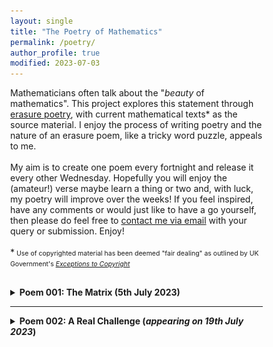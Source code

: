 ```yaml
---
layout: single
title: "The Poetry of Mathematics"
permalink: /poetry/
author_profile: true
modified: 2023-07-03
---
```


<style>
* {
	box-sizing: border-box;
}

body {
	margin: 0;
}

.column1 {
	float: left;
	width: 60%;
	padding-right: 1em;
	vertical-align: bottom;
}

.column2 {
	float:left;
	width: 40%;
	padding-left: 0.5em;
	vertical-align: bottom;
	margin-top: 0px;
	padding-top: 0px;
}

.columnb1 {
	float: left;
	width: 50%;
	padding-right: 1em;
	vertical-align: bottom;
}

.columnb2 {
	float:left;
	width: 50%;
	padding-left: 0.5em;
	vertical-align: bottom;
	margin-top: 0px;
	padding-top: 0px;
}

.column img {
	margin-top: 14px;
}
 
.row:after {
	content: "";
	display: table;
	clear: both;
}

.inner {
  width: 90%;
  margin: 0 auto;
}

.pclose {
	margin-left: 0px;
	padding-left: 0px;
	margin-top: 2px;
	padding-top: 2px;
	margin-bottom: 10px;
	padding-bottom: 10px;
	font-size:70%;
}

blockquote
{
  font-style: normal;
  font-size: 16px;
  margin-left: 32px;
  font-family: Consolas, "Times New Roman", Verdana;
  border-left: 6px solid rgb(5,127,176);
  padding-left: 8px;
  margin-top: 0px;
  padding-top: 0px;
  margin-bottom: 0px;
  padding-bottom: 0px;
}
	
</style>

<div class="row">
	<p>
	Mathematicians often talk about the "<i>beauty</i> of mathematics". This project explores this statement through <a href="https://en.wikipedia.org/wiki/Erasure_(artform)">erasure poetry</a>, with current mathematical texts* as the source material. I enjoy the process of writing poetry and the nature of an erasure poem, like a tricky word puzzle, appeals to me. <br>
	<br>
	My aim is to create one poem every fortnight and release it every other Wednesday. Hopefully you will enjoy the (amateur!) verse maybe learn a thing or two and, with luck, my poetry will improve over the weeks! If you feel inspired, have any comments or would just like to have a go yourself, then please do feel free to <a href="/contact/">contact me via email</a> with your query or submission. Enjoy!<br>
	<br>
	*<span style="font-size:75%;margin-top:0px;padding-top:0px;">
	Use of copyrighted material has been deemed "fair dealing" as outlined by UK Government's <i><a href="https://www.gov.uk/guidance/exceptions-to-copyright">Exceptions to Copyright</a></i>
	</span>
	</p>
	
	
	
</div>
<div style="margin-top:8px;padding-top:8px;">
 <details>
	<summary><b>Poem 001: The Matrix (5th July 2023)</b></summary>
	 <ul>
	 	<li><u>The Mathematical Topic</u></li>
			<p style="font-size:80%;">
			<blockquote>
				<a href="https://en.wikipedia.org/wiki/Linear_algebra">Linear algebra</a> (specifically, <a href="https://en.wikipedia.org/wiki/Matrix_(mathematics)">matrices</a>): this branch of mathematics was developed from trying to solve numerous simultaneous <a href="https://en.wikipedia.org/wiki/Linear_equation">linear equations</a> (i.e. equations like $y=2x+1$ where variables do not appear witha power) all at once. Generalising these concepts and examining the structures that form has led to this powerful and highly applicable field of mathematics. It is where most students first encounter a matrix and are introduced to objects which do not behave like "normal" numbers: for examples, the order in which we multiply two matrices together matters as you may get different results depending how you do it! (Compare this with $2\times 3$ which equals $2\times 3$).
			</blockquote>
   			</p>

	   	<li><u>The Book</u></li>
     		<div>
	    			<div class="columnb1">
	       			<p style="font-size:80%;">
		  		<blockquote>
					<a href="https://www.amazon.co.uk/Howard-Anton-Elementary-Linear-Algebra/dp/B0042E8G38">Elementary Linear Algebra (7th edition)</a> <br>
	    				Howard Anton (1994) <br>
		 			John Wiley & Sons: New York, NY <br>
	     				<br>
		 			(The poem uses page 25 from the seventh edition)
	     			</blockquote>
				</p>
		 		</div>
	     			<div class="columnb2">
					<a href="[https://www.amazon.co.uk/Understanding-Analysis-Undergraduate-Texts-Mathematics/dp/1493927116](https://www.amazon.co.uk/Howard-Anton-Elementary-Linear-Algebra/dp/B0042E8G38)"><img src="/images/Books/ElemLinearAlg_Anton.jpg" alt="The book cover for 'Elementary Linear Algebra' by Howard Anton (published by John Wiley & Sons)" style="width:40%; margin-top:24px;"/></a>
		 		</div>  
     		</div>
     		<br>
		<li><u>The Poem: "The Matrix"</u></li>
		<p style="padding-bottom:8px; margin-bottom:8px;">
			<img src="/images/Poems/MatrixPoem.jpg" alt="A haiku entitled 'The Matrix haiku' from the book 'Elementary Linear Algebra' by Howard Anton" style="width:80%; margin-bottom:0px; padding-bottom:0px; border:4px solid rgb(5,127,176); "/>
		</p>
		<p style="padding-top:8px; margin-top:8px; font-size:80%;">
			<br>
			<blockquote>
				"<b>The Matrix</b>"<br>
				Numbers in arrays.<br>
    				Rows and columns in brackets.<br>
				The matrix appears.<br>
			</blockquote>
			<br>
			The poem above is a <a href="https://en.wikipedia.org/wiki/Haiku">haiku</a>, a Japanese short-form poem that is a personal favourite. Due to its short structure, they are a very handy style when creating erasure poems, so I am sure many more haikus will appear (have a go at one yourself!).<br>
   			<br>
   			Note: no books were harmed in the making of this poem, thanks to the helpful use of an acetate sheet. 
		</p>
    	</ul>
</details>
 <hr>
 <details>
		<summary><b>Poem 002: A Real Challenge (<i>appearing on 19th July 2023</i>)</b></summary>
	 	<!--
		<ul>
			<li><u>The Mathematical Topic</u></li>
			<p style="font-size:80%;">
			<blockquote>
				<a href="https://en.wikipedia.org/wiki/Real_analysis">Real analysis</a>: a fundamental branch of mathematics where students take a peek behind the curtain to understand the theory behind <a href="https://en.wikipedia.org/wiki/Calculus">calculus</a>. The topic is introduced in the first year of the majority of mathematics degrees and contains the first "new" material encountered by undergraduate students (real analysis is not part of the standard A-level syllabus). Consequently, it is often considered a "difficult" subject and provides a challenge for most students.
			</blockquote>
   			</p>

			<li><u>The Book</u></li>
    			<div class="columnb1">
       			<p style="font-size:80%;">
	  		<blockquote>
				<a href="https://www.amazon.co.uk/Understanding-Analysis-Undergraduate-Texts-Mathematics/dp/1493927116">Understanding Analysis</a> <br>
    				Stephen Abbott (2010) <br>
	 			Springer: New York, NY <br>
     				<br>
	 			(The poem uses page 76 from the first edition)
     			</blockquote>
			</p>
	 		</div>
     			<div class="columnb2">
				<a href="https://www.amazon.co.uk/Understanding-Analysis-Undergraduate-Texts-Mathematics/dp/1493927116"><img src="/images/Books/UnderstandingAnalysis_Abbott.jpg" alt="The book cover for 'Understanding Analysis' by Stephen Abbott (published by Springer)" style="width:30%; margin-top:24px;"/></a>
	 		</div>    
     
			<li><u>The Poem: "A Real Challenge"</u></li>
   			<p style="padding-bottom:8px; margin-bottom:8px;">
   				<img src="/images/Poems/UApoem.jpg" alt="An erasure poem entitled 'A Real Challenge' from the book 'Understanding Analysis' by Stephen Abbott" style="width:90%; margin-bottom:8px; padding-bottom:8px; border:4px solid rgb(5,127,176); "/>
      			</p>
	 		<p style="padding-top:8px; margin-top:8px; font-size:80%;">
				<br>
				<blockquote>
    					"<b>A Real Challenge</b>"<br>
	 				<br>
					There is doubt<br>
	    				But then at each stage, removed<br>
					It contains difficult questions, all rational <br>
					We see there is strong evidence and logic <br>
	    				Defining the information we collect <br>
					Reason, strong arguments <br>
	    				With a convincing way to create form <br>
					For all, an established point in time.<br>
	     			</blockquote>
			</p>
    		</ul>
      		-->
	</details>
 <hr>
 <!--
	 <details>
	 	<summary><b>Poem 003 (<i>appearing on 2nd August 2023</i>)</b></summary>
	 </details>
  	 <hr>
  	-->
 </div>
 


 


